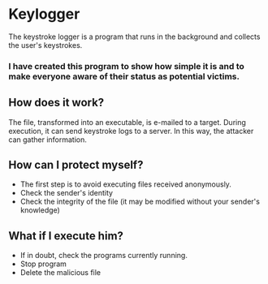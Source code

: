 # Keylogger

The keystroke logger is a program that runs in the background and collects the user's keystrokes.

### I have created this program to show how simple it is and to make everyone aware of their status as potential victims.

## How does it work?

The file, transformed into an executable, is e-mailed to a target. During execution, it can send keystroke logs to a server. In this way, the attacker can gather information.

## How can I protect myself? 
- The first step is to avoid executing files received anonymously.
- Check the sender's identity
- Check the integrity of the file (it may be modified without your sender's knowledge)

## What if I execute him?
- If in doubt, check the programs currently running.
- Stop program
- Delete the malicious file
